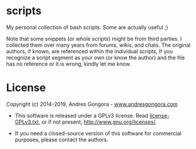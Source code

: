 <!--------------------------------------+-------------------------------------->
#                                    scripts
<!--------------------------------------+-------------------------------------->
My personal collection of bash scripts. Some are actually useful ;)

Note that some snippets (or whole scripts) might be from third parties.
I collected them over many years from forums, wikis, and chats.
The original authors, if known, are referenced within the individual scripts,
If you recognize a script segment as your own (or know the author) and the file
has no reference or it is wrong, kindly let me know.



<!--------------------------------------+-------------------------------------->
#                                    License
<!--------------------------------------+-------------------------------------->

Copyright (c) 2014-2019, Andres Gongora - www.andresgongora.com

* This software is released under a GPLv3 license.
  Read [license-GPLv3.txt](LICENSE),
  or if not present, <http://www.gnu.org/licenses/>.

* If you need a closed-source version of this software
  for commercial purposes, please contact the authors.
